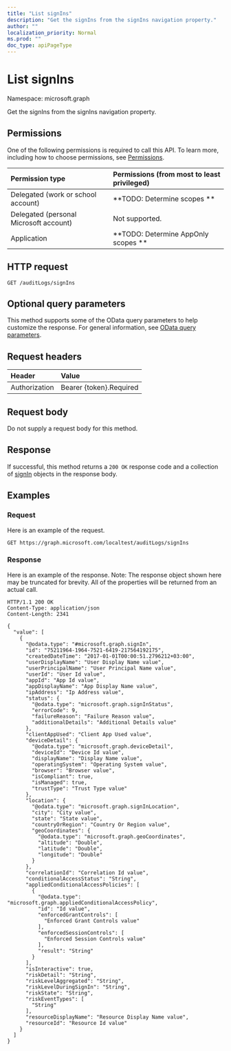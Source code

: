 ```yaml
---
title: "List signIns"
description: "Get the signIns from the signIns navigation property."
author: ""
localization_priority: Normal
ms.prod: ""
doc_type: apiPageType
---
```


# List signIns

Namespace: microsoft.graph

Get the signIns from the signIns navigation property.

## Permissions
One of the following permissions is required to call this API. To learn more, including how to choose permissions, see [Permissions](/concepts/permissions-reference.md).

|Permission type|Permissions (from most to least privileged)|
|:---|:---|
|Delegated (work or school account)|**TODO: Determine scopes **|
|Delegated (personal Microsoft account)|Not supported.|
|Application|**TODO: Determine AppOnly scopes **|

## HTTP request
<!-- {
  "blockType": "ignored"
}
-->
``` http
GET /auditLogs/signIns
```

## Optional query parameters
This method supports some of the OData query parameters to help customize the response. For general information, see [OData query parameters](/graph/query-parameters).

## Request headers
|Header|Value|
|:---|:---|
|Authorization|Bearer {token}.Required|

## Request body
Do not supply a request body for this method.

## Response
If successful, this method returns a `200 OK` response code and a collection of [signIn](../resources/signin.md) objects in the response body.

## Examples

### Request
Here is an example of the request.
<!-- {
  "blockType": "request",
  "name": "get_signin"
}
-->
``` http
GET https://graph.microsoft.com/localtest/auditLogs/signIns
```

### Response
Here is an example of the response. Note: The response object shown here may be truncated for brevity. All of the properties will be returned from an actual call.
<!-- {
  "blockType": "response",
  "truncated": true,
  "@odata.type": "collection(microsoft.graph.signin)"
}
-->
``` http
HTTP/1.1 200 OK
Content-Type: application/json
Content-Length: 2341

{
  "value": [
    {
      "@odata.type": "#microsoft.graph.signIn",
      "id": "75211964-1964-7521-6419-217564192175",
      "createdDateTime": "2017-01-01T00:00:51.2796212+03:00",
      "userDisplayName": "User Display Name value",
      "userPrincipalName": "User Principal Name value",
      "userId": "User Id value",
      "appId": "App Id value",
      "appDisplayName": "App Display Name value",
      "ipAddress": "Ip Address value",
      "status": {
        "@odata.type": "microsoft.graph.signInStatus",
        "errorCode": 9,
        "failureReason": "Failure Reason value",
        "additionalDetails": "Additional Details value"
      },
      "clientAppUsed": "Client App Used value",
      "deviceDetail": {
        "@odata.type": "microsoft.graph.deviceDetail",
        "deviceId": "Device Id value",
        "displayName": "Display Name value",
        "operatingSystem": "Operating System value",
        "browser": "Browser value",
        "isCompliant": true,
        "isManaged": true,
        "trustType": "Trust Type value"
      },
      "location": {
        "@odata.type": "microsoft.graph.signInLocation",
        "city": "City value",
        "state": "State value",
        "countryOrRegion": "Country Or Region value",
        "geoCoordinates": {
          "@odata.type": "microsoft.graph.geoCoordinates",
          "altitude": "Double",
          "latitude": "Double",
          "longitude": "Double"
        }
      },
      "correlationId": "Correlation Id value",
      "conditionalAccessStatus": "String",
      "appliedConditionalAccessPolicies": [
        {
          "@odata.type": "microsoft.graph.appliedConditionalAccessPolicy",
          "id": "Id value",
          "enforcedGrantControls": [
            "Enforced Grant Controls value"
          ],
          "enforcedSessionControls": [
            "Enforced Session Controls value"
          ],
          "result": "String"
        }
      ],
      "isInteractive": true,
      "riskDetail": "String",
      "riskLevelAggregated": "String",
      "riskLevelDuringSignIn": "String",
      "riskState": "String",
      "riskEventTypes": [
        "String"
      ],
      "resourceDisplayName": "Resource Display Name value",
      "resourceId": "Resource Id value"
    }
  ]
}
```

